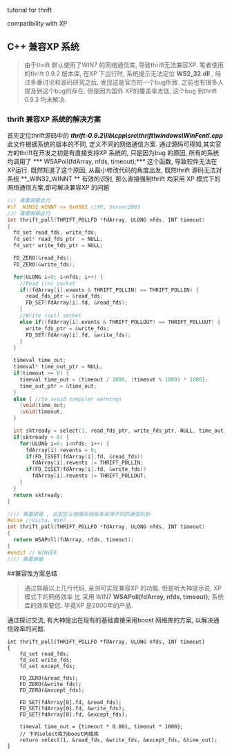 tutorial for thrift 


compatibility with XP 


## C++ 兼容XP 系统
> 由于thrift 默认使用了WIN7 的网络通信库, 导致thrift无法兼容XP.   笔者使用的thrift 0.9.2 版本库, 在XP 下运行时, 系统提示无法定位 **WS2_32.dll** , 经过多番讨论和源码研究之后, 发现这是官方的一个bug所致. 之前也有很多人提及到这个bug的存在, 但是因为国外 XP的覆盖率太低, 这个bug 到thrift 0.9.3 均未解决. 
### thrift 兼容XP 系统的解决方案
 首先定位thrift源码中的 
 ***thrift-0.9.2\lib\cpp\src\thrift\windows\WinFcntl.cpp*** 
此文件根据系统的版本的不同, 定义不同的网络通信方案. 通过源码可得知,其实官方的thrift在开发之初是有直接支持XP 系统的, 只是因为bug 的原因,  所有的系统均调用了
*** WSAPoll(fdArray, nfds, timeout);*** 这个函数, 导致软件无法在XP运行. 
既然知道了这个原因, 从最小修改代码的角度出发, 既然thrift 源码无法对系统 **_WIN32_WINNT ** 有效的识别, 那么直接强制thrift 均采用 XP 模式下的网络通信方案,即可解决兼容XP 的问题

``` C++
/// 需要屏蔽此行
#if _WIN32_WINNT <= 0x0502 //XP, Server2003     
/// 需要屏蔽此行
int thrift_poll(THRIFT_POLLFD *fdArray, ULONG nfds, INT timeout)
{
  fd_set read_fds, write_fds;
  fd_set* read_fds_ptr  = NULL;
  fd_set* write_fds_ptr = NULL;

  FD_ZERO(&read_fds);
  FD_ZERO(&write_fds);

  for(ULONG i=0; i<nfds; i++) {
    //Read (in) socket
    if((fdArray[i].events & THRIFT_POLLIN) == THRIFT_POLLIN) {
      read_fds_ptr = &read_fds;
      FD_SET(fdArray[i].fd, &read_fds);
    }
    //Write (out) socket
    else if((fdArray[i].events & THRIFT_POLLOUT) == THRIFT_POLLOUT) {
      write_fds_ptr = &write_fds;
      FD_SET(fdArray[i].fd, &write_fds);
    }
  }

  timeval time_out;
  timeval* time_out_ptr = NULL;
  if(timeout >= 0) {
    timeval time_out = {timeout / 1000, (timeout % 1000) * 1000};
    time_out_ptr = &time_out;
  }
  else { //to avoid compiler warnings
    (void)time_out;
    (void)timeout;
  }

  int sktready = select(1, read_fds_ptr, write_fds_ptr, NULL, time_out_ptr);
  if(sktready > 0) {
    for(ULONG i=0; i<nfds; i++) {
      fdArray[i].revents = 0;
      if(FD_ISSET(fdArray[i].fd, &read_fds))
        fdArray[i].revents |= THRIFT_POLLIN;
      if(FD_ISSET(fdArray[i].fd, &write_fds))
        fdArray[i].revents |= THRIFT_POLLOUT;
    }
  }
  return sktready;
}

//// 需要屏蔽 , 此宏定义根据系统版本采用不同的通信机制
#else //Vista, Win7...    
int thrift_poll(THRIFT_POLLFD *fdArray, ULONG nfds, INT timeout)
{
  return WSAPoll(fdArray, nfds, timeout);
}
#endif // WINVER
//// 需要屏蔽
```


##兼容性方案总结
> 通过屏蔽以上几行代码, 亲测可实现兼容XP 的功能.  但是听大神提示说, XP 模式下的网络效率 比 采用 WIN7  **WSAPoll(fdArray, nfds, timeout);** 系统库的效率要低. 毕竟XP 是2000年的产品. 

通过探讨交流, 有大神提出在现有的基础直接采用boost 网络库的方案, 以解决通信效率的问题. 

```
int thrift_poll(THRIFT_POLLFD *fdArray, ULONG nfds, INT timeout) 
{  
    fd_set read_fds;  
    fd_set write_fds;  
    fd_set except_fds;  
  
    FD_ZERO(&read_fds);  
    FD_ZERO(&write_fds);  
    FD_ZERO(&except_fds);  
  
    FD_SET(fdArray[0].fd, &read_fds);  
    FD_SET(fdArray[0].fd, &write_fds);  
    FD_SET(fdArray[0].fd, &except_fds);  
  
    timeval time_out = {timeout * 0.001, timeout * 1000};  
    // 下列select库为boost网络库
    return select(1, &read_fds, &write_fds, &except_fds, &time_out);   
}    